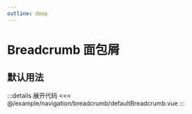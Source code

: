 ```yaml
---
outline: deep
---
```


# Breadcrumb 面包屑

## 默认用法

<script setup lang="ts">
import defaultBreadcrumb from '@/example/navigation/breadcrumb/defaultBreadcrumb.vue'
</script>

<ClientOnly>
  <defaultBreadcrumb />
</ClientOnly>

:::details 展开代码
<<< @/example/navigation/breadcrumb/defaultBreadcrumb.vue
:::
